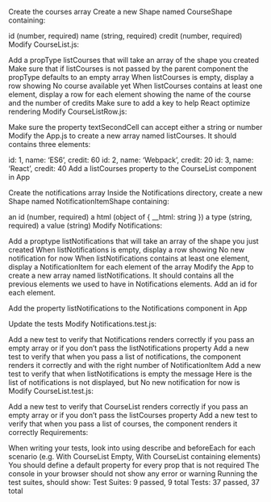 Create the courses array
Create a new Shape named CourseShape containing:

id (number, required)
name (string, required)
credit (number, required)
Modify CourseList.js:

Add a propType listCourses that will take an array of the shape you created
Make sure that if listCourses is not passed by the parent component the propType defaults to an empty array
When listCourses is empty, display a row showing No course available yet
When listCourses contains at least one element, display a row for each element showing the name of the course and the number of credits
Make sure to add a key to help React optimize rendering
Modify CourseListRow.js:

Make sure the property textSecondCell can accept either a string or number
Modify the App.js to create a new array named listCourses. It should contains three elements:

id: 1, name: ‘ES6’, credit: 60
id: 2, name: ‘Webpack’, credit: 20
id: 3, name: ‘React’, credit: 40
Add a listCourses property to the CourseList component in App

Create the notifications array
Inside the Notifications directory, create a new Shape named NotificationItemShape containing:

an id (number, required)
a html (object of { \_\_html: string })
a type (string, required)
a value (string)
Modify Notifications:

Add a proptype listNotifications that will take an array of the shape you just created
When listNotifications is empty, display a row showing No new notification for now
When listNotifications contains at least one element, display a NotificationItem for each element of the array
Modify the App to create a new array named listNotifications. It should contains all the previous elements we used to have in Notifications elements. Add an id for each element.

Add the property listNotifications to the Notifications component in App

Update the tests
Modify Notifications.test.js:

Add a new test to verify that Notifications renders correctly if you pass an empty array or if you don’t pass the listNotifications property
Add a new test to verify that when you pass a list of notifications, the component renders it correctly and with the right number of NotificationItem
Add a new test to verify that when listNotifications is empty the message Here is the list of notifications is not displayed, but No new notification for now is
Modify CourseList.test.js:

Add a new test to verify that CourseList renders correctly if you pass an empty array or if you don’t pass the listCourses property
Add a new test to verify that when you pass a list of courses, the component renders it correctly
Requirements:

When writing your tests, look into using describe and beforeEach for each scenario (e.g. With CourseList Empty, With CourseList containing elements)
You should define a default property for every prop that is not required
The console in your browser should not show any error or warning
Running the test suites, should show:
Test Suites: 9 passed, 9 total
Tests: 37 passed, 37 total
